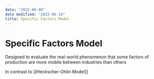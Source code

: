 ```yaml
---
date: "2022-06-09"
date modified: "2022-06-16"
title: Specific Factors Model
---
```


# Specific Factors Model
Designed to evaluate the real-world phenomenon that some factors of production are more mobile between industries than others

In contrast to [[Heckscher-Ohlin Model]]

